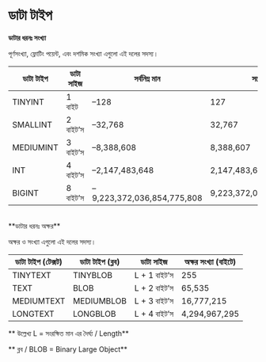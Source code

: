 # ডাটা টাইপ

**ডাটার ধরনঃ সংখ্যা**

পূর্ণসংখ্যা, ফ্লোটিং পয়েন্ট, এবং দশমিক সংখ্যা এগুলো এই দলের সদস্য।

| ডাটা টাইপ | ডাটা সাইজ | সর্বনিম্ন মান | সর্বোচ্চ মান | রেঞ্জ |
| -- | -- | -- | -- | -- |
| TINYINT | 1 বাইট |  –128  | 127 | 2^8 |
| SMALLINT |  2 বাইট’স |  –32,768 |  32,767 | 2^16 | 
| MEDIUMINT | 3 বাইট’স |  –8,388,608  | 8,388,607 | 2^24 | 
| INT | 4 বাইট’স | –2,147,483,648  | 2,147,483,647 | 2^32 | 
| BIGINT | 8 বাইট’স | –9,223,372,036,854,775,808  | 9,223,372,036,854,775,807 | 2^6 | 

<br>
**ডাটার ধরনঃ অক্ষর**

অক্ষর ও সংখ্যা এগুলো এই দলের সদস্য।

|ডাটা টাইপ (টেক্সট)|ডাটা টাইপ (ব্লব)|ডাটা সাইজ|অক্ষর সংখ্যা (বাইটে)|
| -- | -- | -- | -- |
|TINYTEXT|TINYBLOB|L + 1 বাইট’স|255|
|TEXT|BLOB|L + 2 বাইট’স|65,535|
|MEDIUMTEXT|MEDIUMBLOB|L + 3 বাইট’স|16,777,215|
|LONGTEXT|LONGBLOB|L + 4 বাইট’স|4,294,967,295|

** উল্লেখ্য L = সংরক্ষিত মান এর দৈর্ঘ্য / Length**

** ব্লব / BLOB  = Binary Large Object**
<br>